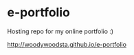 # e-portfolio

Hosting repo for my online portfolio :)

<http://woodywoodsta.github.io/e-portfolio>
